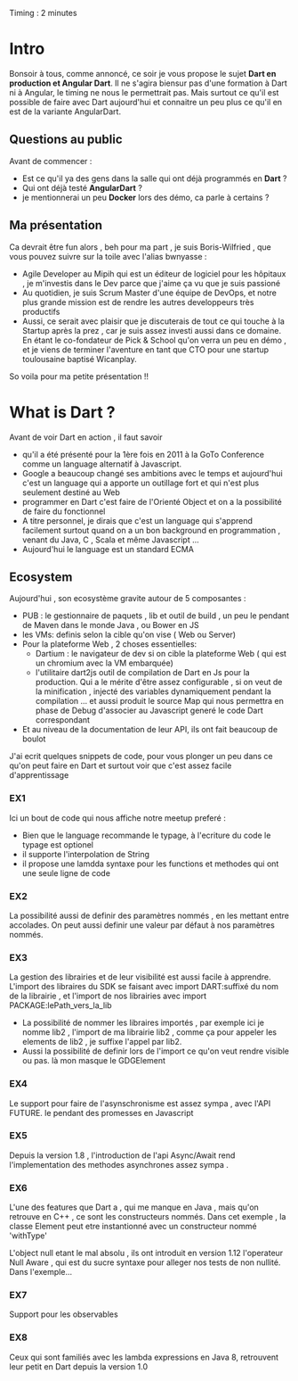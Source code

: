 Timing : 2 minutes

# Intro
Bonsoir à tous, comme annoncé, ce soir je vous propose le sujet **Dart en production et Angular Dart**.
Il ne s'agira biensur pas d'une formation à Dart ni à Angular, le timing ne nous le permettrait pas. Mais surtout ce qu'il est possible de faire avec Dart aujourd'hui
et connaitre un peu plus ce qu'il en est de la variante AngularDart.


## Questions au public
Avant de commencer :


- Est ce qu'il ya des gens dans la salle qui ont déjà programmés en **Dart** ?
- Qui ont déjà testé **AngularDart** ?  
- je mentionnerai un peu **Docker** lors des démo, ca parle à certains ?

## Ma présentation

Ca devrait être fun alors , beh pour ma part , je suis Boris-Wilfried , que vous pouvez suivre sur la toile avec l'alias bwnyasse :

- Agile Developer au Mipih qui est un éditeur de logiciel pour les hôpitaux , je m'investis dans le Dev parce que j'aime ça vu que je suis passioné
- Au quotidien, je suis Scrum Master d'une équipe de DevOps, et notre plus grande mission est de rendre les autres developpeurs très productifs
- Aussi, ce serait avec plaisir que je discuterais de tout ce qui touche à la Startup après la prez , car je suis assez investi aussi dans ce domaine. En étant le co-fondateur de Pick & School qu'on verra un peu en démo , et je viens de terminer l'aventure en tant que CTO pour une startup toulousaine baptisé Wicanplay.

So voila pour ma petite présentation !!


# What is Dart ?

Avant de voir Dart en action , il faut savoir

- qu'il a été présenté pour la 1ère fois en 2011 à la GoTo Conference comme un language alternatif à Javascript.
- Google a beaucoup changé ses ambitions avec le temps et aujourd'hui c'est un language qui a apporte un outillage fort et qui n'est plus seulement destiné au Web
- programmer en Dart c'est faire de l'Orienté Object et on a la possibilité de faire du fonctionnel
- A titre personnel, je dirais que c'est un language qui s'apprend facilement surtout quand on a un bon background en programmation , venant du Java, C , Scala et même Javascript ...
- Aujourd'hui le language est un standard ECMA


## Ecosystem

Aujourd'hui , son ecosystème gravite autour de 5 composantes :

- PUB :  le gestionnaire de paquets , lib et outil de build , un peu le pendant de Maven dans le monde Java , ou Bower en JS
- les VMs: definis selon la cible qu'on vise ( Web ou Server)
- Pour la plateforme Web , 2 choses essentielles:
    - Dartium : le navigateur de dev si on cible la plateforme Web ( qui est un chromium avec la VM embarquée)
    - l'utilitaire dart2js outil de compilation de Dart en Js pour la production. Qui a le mérite d'être assez configurable , si on veut de la minification , injecté des variables dynamiquement pendant la compilation ... et aussi produit le source Map qui nous permettra en phase de Debug d'associer au Javascript generé le code Dart correspondant
- Et au niveau de la documentation de leur API, ils ont fait beaucoup de boulot

J'ai ecrit quelques snippets de code, pour vous plonger un peu dans ce qu'on peut faire en Dart et surtout voir que c'est assez facile d'apprentissage

### EX1
Ici un bout de code qui nous affiche notre meetup preferé :

 - Bien que le language recommande le typage, à l'ecriture du code le typage est optionel
 - il supporte l'interpolation de String
 - il propose une lamdda syntaxe pour les functions et methodes qui ont une seule ligne de code

### EX2
La possibilité aussi de definir des paramètres nommés , en les mettant entre accolades. On peut aussi definir une valeur par défaut à nos paramètres nommés.

### EX3
La gestion des librairies et de leur visibilité est aussi facile à apprendre.
L'import des libraires du SDK se faisant avec import DART:suffixé du nom de la librairie , et l'import de nos librairies avec import PACKAGE:lePath_vers_la_lib

- La possibilité de nommer les libraires importés , par exemple ici je nomme lib2 , l'import de ma librairie lib2 , comme ça pour appeler les elements de lib2 , je suffixe l'appel par lib2.
- Aussi la possibilité de definir lors de l'import ce qu'on veut rendre visible ou pas. là mon masque le GDGElement

### EX4
Le support pour faire de l'asynschronisme est assez sympa , avec l'API FUTURE.  le pendant des promesses en Javascript

### EX5
Depuis la version 1.8 , l'introduction de l'api Async/Await rend l'implementation des methodes asynchrones assez sympa .

### EX6

L'une des features que Dart a , qui me manque en Java , mais qu'on retrouve en C++ , ce sont les constructeurs nommés. Dans cet exemple , la classe Element peut etre instantionné avec un constructeur nommé 'withType'

L'object null etant le mal absolu , ils ont introduit en version 1.12 l'operateur Null Aware , qui est du sucre syntaxe pour alleger nos tests de non nullité. Dans l'exemple...

### EX7
Support pour les observables

### EX8
Ceux qui sont familiés avec les lambda expressions en Java 8, retrouvent leur petit en Dart depuis la version 1.0
